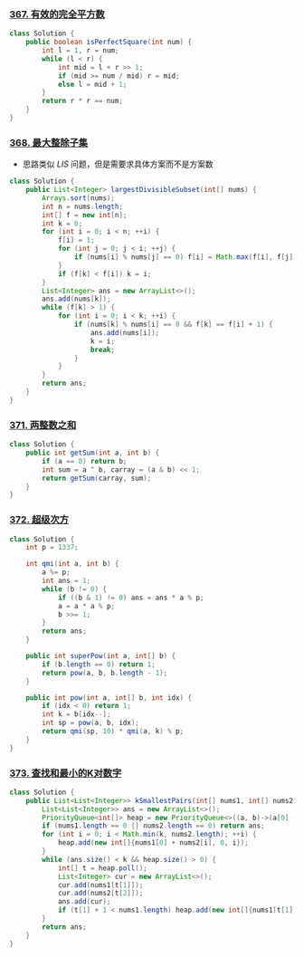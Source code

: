 ### [367. 有效的完全平方数](https://leetcode-cn.com/problems/valid-perfect-square/)

```java
class Solution {
    public boolean isPerfectSquare(int num) {
        int l = 1, r = num;
        while (l < r) {
            int mid = l + r >> 1;
            if (mid >= num / mid) r = mid;
            else l = mid + 1;
        }
        return r * r == num;
    }
}
```

### [368. 最大整除子集](https://leetcode-cn.com/problems/largest-divisible-subset/)

* 思路类似 $LIS$ 问题，但是需要求具体方案而不是方案数

```java
class Solution {
    public List<Integer> largestDivisibleSubset(int[] nums) {
        Arrays.sort(nums);
        int n = nums.length;
        int[] f = new int[n];
        int k = 0;
        for (int i = 0; i < n; ++i) {
            f[i] = 1;
            for (int j = 0; j < i; ++j) {
                if (nums[i] % nums[j] == 0) f[i] = Math.max(f[i], f[j] + 1);
            }
            if (f[k] < f[i]) k = i;
        }
        List<Integer> ans = new ArrayList<>();
        ans.add(nums[k]);
        while (f[k] > 1) {
            for (int i = 0; i < k; ++i) {
                if (nums[k] % nums[i] == 0 && f[k] == f[i] + 1) {
                    ans.add(nums[i]);
                    k = i;
                    break;
                }
            }
        }
        return ans;
    }
}
```

### [371. 两整数之和](https://leetcode-cn.com/problems/sum-of-two-integers/)

```java
class Solution {
    public int getSum(int a, int b) {
        if (a == 0) return b;
        int sum = a ^ b, carray = (a & b) << 1;
        return getSum(carray, sum);
    }
}
```

### [372. 超级次方](https://leetcode-cn.com/problems/super-pow/)

```java
class Solution {
    int p = 1337;

    int qmi(int a, int b) {
        a %= p;
        int ans = 1;
        while (b != 0) {
            if ((b & 1) != 0) ans = ans * a % p;
            a = a * a % p;
            b >>= 1;
        }
        return ans;
    }

    public int superPow(int a, int[] b) {
        if (b.length == 0) return 1;
        return pow(a, b, b.length - 1);
    }

    public int pow(int a, int[] b, int idx) {
        if (idx < 0) return 1;
        int k = b[idx--];
        int sp = pow(a, b, idx);
        return qmi(sp, 10) * qmi(a, k) % p;
    }
}
```

### [373. 查找和最小的K对数字](https://leetcode-cn.com/problems/find-k-pairs-with-smallest-sums/)

```java
class Solution {
    public List<List<Integer>> kSmallestPairs(int[] nums1, int[] nums2, int k) {
        List<List<Integer>> ans = new ArrayList<>();
        PriorityQueue<int[]> heap = new PriorityQueue<>((a, b)->(a[0] - b[0]));
        if (nums1.length == 0 || nums2.length == 0) return ans;
        for (int i = 0; i < Math.min(k, nums2.length); ++i) {
            heap.add(new int[]{nums1[0] + nums2[i], 0, i});
        }
        while (ans.size() < k && heap.size() > 0) {
            int[] t = heap.poll();
            List<Integer> cur = new ArrayList<>();
            cur.add(nums1[t[1]]);
            cur.add(nums2[t[2]]);
            ans.add(cur);
            if (t[1] + 1 < nums1.length) heap.add(new int[]{nums1[t[1] + 1] + nums2[t[2]], t[1] + 1, t[2]});
        }
        return ans;
    }
}
```



